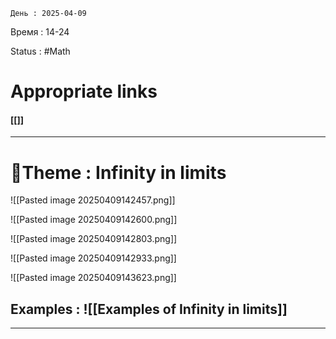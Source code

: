 	День : 2025-04-09 
Время : 14-24

Status : #Math  


# Appropriate links
#### [[]]

---

# 📏Theme : Infinity in limits


![[Pasted image 20250409142457.png]]

![[Pasted image 20250409142600.png]]

![[Pasted image 20250409142803.png]]


![[Pasted image 20250409142933.png]]

![[Pasted image 20250409143623.png]]

## Examples : ![[Examples of Infinity in limits]]


---
